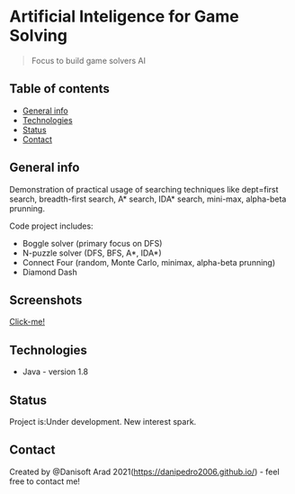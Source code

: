 # Artificial Inteligence for Game Solving
> Focus to build game solvers AI

## Table of contents
* [General info](#general-info)
* [Technologies](#technologies)
* [Status](#status)
* [Contact](#contact)

## General info
Demonstration of practical usage of searching techniques like dept=first search, breadth-first search, A* search, IDA* search, mini-max, alpha-beta prunning.

Code project includes:

- Boggle solver (primary focus on DFS)
- N-puzzle solver (DFS, BFS, A*, IDA*)
- Connect Four (random, Monte Carlo, minimax, alpha-beta prunning)
- Diamond Dash	

## Screenshots
[Click-me!](TBA)

## Technologies
* Java - version 1.8



## Status
Project is:Under development. New interest spark. 


## Contact
Created by @Danisoft Arad 2021(https://danipedro2006.github.io/) - feel free to contact me!